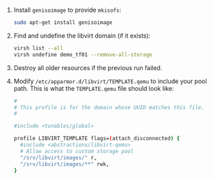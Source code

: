 1. Install `genisoimage` to provide `mkisofs`:

    ```sh
    sudo apt-get install genisoimage
    ```

2. Find and undefine the libvirt domain (if it exists):

    ```sh
    virsh list --all
    virsh undefine demo_tf01 --remove-all-storage
    ```

3. Destroy all older resources if the previous run failed.

4. Modify `/etc/apparmor.d/libvirt/TEMPLATE.qemu` to include your pool path. This is what the `TEMPLATE.qemu` file should look like:

    ```sh
    #
    # This profile is for the domain whose UUID matches this file.
    #

    #include <tunables/global>

    profile LIBVIRT_TEMPLATE flags=(attach_disconnected) {
      #include <abstractions/libvirt-qemu>
      # Allow access to custom storage pool
      "/srv/libvirt/images/" r,
      "/srv/libvirt/images/**" rwk,
    }
    ```
